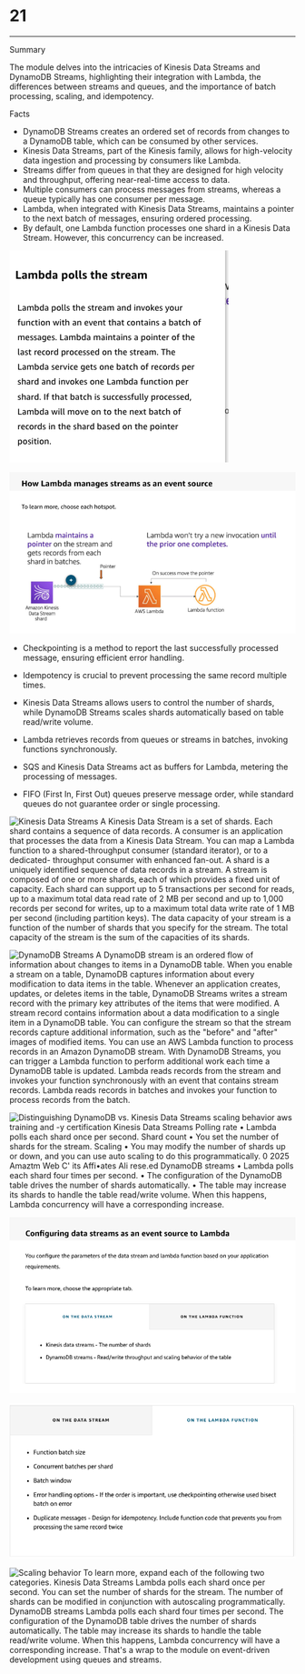 # 21



---

Summary

The module delves into the intricacies of Kinesis Data Streams and DynamoDB Streams, highlighting their integration with Lambda, the differences between streams and queues, and the importance of batch processing, scaling, and idempotency.

Facts

- DynamoDB Streams creates an ordered set of records from changes to a DynamoDB table, which can be consumed by other services.
- Kinesis Data Streams, part of the Kinesis family, allows for high-velocity data ingestion and processing by consumers like Lambda.
- Streams differ from queues in that they are designed for high velocity and throughput, offering near-real-time access to data.
- Multiple consumers can process messages from streams, whereas a queue typically has one consumer per message.
- Lambda, when integrated with Kinesis Data Streams, maintains a pointer to the next batch of messages, ensuring ordered processing.
- By default, one Lambda function processes one shard in a Kinesis Data Stream. However, this concurrency can be increased.



![Lambda polls the stream Lambda polls the stream and invokes your function with an event that contains a batch of messages. Lambda maintains a pointer of the last record processed on the stream. The Lambda service gets one batch of records per shard and invokes one Lambda function per shard. If that batch is successfully processed, Lambda will move on to the next batch of records in the shard based on the pointer position. ](../../../media/AWS-Developing-Serverless-Solutions-on-AWS-Module-6-21-image1.png)







![How Lambda manages streams as an event source To learn more, choose each hotspot. Lambda maintains a pointer on the stream and gets records from each shard in batches. Lambda won't try a new invocation until the prior one completes. On success rnove the pointer 0000 Amazon Kinesis Data Stream shard 00000000 AWS Lambda Lambda function ](../../../media/AWS-Developing-Serverless-Solutions-on-AWS-Module-6-21-image2.png)





- Checkpointing is a method to report the last successfully processed message, ensuring efficient error handling.
- Idempotency is crucial to prevent processing the same record multiple times.





- Kinesis Data Streams allows users to control the number of shards, while DynamoDB Streams scales shards automatically based on table read/write volume.
- Lambda retrieves records from queues or streams in batches, invoking functions synchronously.
- SQS and Kinesis Data Streams act as buffers for Lambda, metering the processing of messages.
- FIFO (First In, First Out) queues preserve message order, while standard queues do not guarantee order or single processing.





![Kinesis Data Streams A Kinesis Data Stream is a set of shards. Each shard contains a sequence of data records. A consumer is an application that processes the data from a Kinesis Data Stream. You can map a Lambda function to a shared-throughput consumer (standard iterator), or to a dedicated- throughput consumer with enhanced fan-out. A shard is a uniquely identified sequence of data records in a stream. A stream is composed of one or more shards, each of which provides a fixed unit of capacity. Each shard can support up to 5 transactions per second for reads, up to a maximum total data read rate of 2 MB per second and up to 1,000 records per second for writes, up to a maximum total data write rate of 1 MB per second (including partition keys). The data capacity of your stream is a function of the number of shards that you specify for the stream. The total capacity of the stream is the sum of the capacities of its shards. ](../../../media/AWS-Developing-Serverless-Solutions-on-AWS-Module-6-21-image3.png)







![DynamoDB Streams A DynamoDB stream is an ordered flow of information about changes to items in a DynamoDB table. When you enable a stream on a table, DynamoDB captures information about every modification to data items in the table. Whenever an application creates, updates, or deletes items in the table, DynamoDB Streams writes a stream record with the primary key attributes of the items that were modified. A stream record contains information about a data modification to a single item in a DynamoDB table. You can configure the stream so that the stream records capture additional information, such as the "before" and "after" images of modified items. You can use an AWS Lambda function to process records in an Amazon DynamoDB stream. With DynamoDB Streams, you can trigger a Lambda function to perform additional work each time a DynamoDB table is updated. Lambda reads records from the stream and invokes your function synchronously with an event that contains stream records. Lambda reads records in batches and invokes your function to process records from the batch. ](../../../media/AWS-Developing-Serverless-Solutions-on-AWS-Module-6-21-image4.png)









![Distinguishing DynamoDB vs. Kinesis Data Streams scaling behavior aws training and -y certification Kinesis Data Streams Polling rate • Lambda polls each shard once per second. Shard count • You set the number of shards for the stream. Scaling • You may modify the number of shards up or down, and you can use auto scaling to do this programmatically. 0 2025 Amaztm Web C' its Affi•ates Ali rese.ed DynamoDB streams • Lambda polls each shard four times per second. • The configuration of the DynamoDB table drives the number of shards automatically. • The table may increase its shards to handle the table read/write volume. When this happens, Lambda concurrency will have a corresponding increase. ](../../../media/AWS-Developing-Serverless-Solutions-on-AWS-Module-6-21-image5.png)





![Configuring data streams as an event source to Lambda You configure the parameters of the data stream and lambda function based on your application requirements. To learn more, choose the appropriate tab. ON THE DATA STREAM • Kinesis data streams - The number of shards ON THE LAMBDA FUNCTION DynamoDB streams - Read/write throughput and scaling behavior of the table ](../../../media/AWS-Developing-Serverless-Solutions-on-AWS-Module-6-21-image6.png)



![ON THE DATA STREAM Function batch size Concurrent batches per shard Batch window ON THE LAMBDA FUNCTION Error handling options - If the order is important, use checkpointing otherwise used bisect batch on error Duplicate messages - Design for idempotency. Include function code that prevents you from processing the same record twice ](../../../media/AWS-Developing-Serverless-Solutions-on-AWS-Module-6-21-image7.png)



![Scaling behavior To learn more, expand each of the following two categories. Kinesis Data Streams Lambda polls each shard once per second. You can set the number of shards for the stream. The number of shards can be modified in conjunction with autoscaling programmatically. DynamoDB streams Lambda polls each shard four times per second. The configuration of the DynamoDB table drives the number of shards automatically. The table may increase its shards to handle the table read/write volume. When this happens, Lambda concurrency will have a corresponding increase. That's a wrap to the module on event-driven development using queues and streams. ](../../../media/AWS-Developing-Serverless-Solutions-on-AWS-Module-6-21-image8.png)








